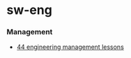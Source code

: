 # sw-eng

### Management
- [44 engineering management lessons](http://www.defmacro.org/2014/10/03/engman.html)
